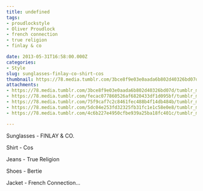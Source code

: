 ```yaml
---
title: undefined
tags:
- proudlockstyle
- Oliver Proudlock
- french connection
- true religion
- finlay & co

date: 2013-05-31T16:58:00.000Z
categories:
- Style
slug: sunglasses-finlay-co-shirt-cos
thumbnail: https://78.media.tumblr.com/3bce8f9e03e0aada6b802d40326bd07d/tumblr_mno9t2vnxu1rhrm24o1_1280.jpg
attachments:
- https://78.media.tumblr.com/3bce8f9e03e0aada6b802d40326bd07d/tumblr_mno9t2vnxu1rhrm24o1_1280.jpg
- https://78.media.tumblr.com/fecac077860526af6820433df1d095bf/tumblr_mno9t2vnxu1rhrm24o2_1280.jpg
- https://78.media.tumblr.com/75f9caf7c2c8461fec488b4f14db484b/tumblr_mno9t2vnxu1rhrm24o5_1280.jpg
- https://78.media.tumblr.com/5dc04e253fd32325fb31fc1e1c58e0e8/tumblr_mno9t2vnxu1rhrm24o4_1280.jpg
- https://78.media.tumblr.com/4c6b227e4950cfbe939a25ba18fc401c/tumblr_mno9t2vnxu1rhrm24o6_1280.jpg

---
```


Sunglasses - FINLAY & CO. 

  Shirt - Cos 

  Jeans -  True Religion 

  Shoes - Bertie 

  Jacket - French Connection...

